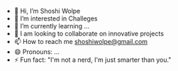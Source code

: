 - 👋 Hi, I’m Shoshi Wolpe
- 👀 I’m interested in Challeges
- 🌱 I’m currently learning ...
- 💞️  I am looking to collaborate on innovative projects
- 📫 How to reach me  shoshiwolpe@gmail.com
- 😄 Pronouns: ...
- ⚡ Fun fact: "I'm not a nerd, I'm just smarter than you."

<!---
shoshiGit/shoshiGit is a ✨ special ✨ repository because its `README.md` (this file) appears on your GitHub profile.
You can click the Preview link to take a look at your changes.
--->
